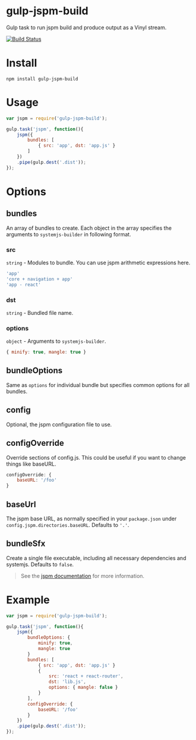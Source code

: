 gulp-jspm-build
===

Gulp task to run jspm build and produce output as a Vinyl stream.

[![Build Status](https://travis-ci.org/buddyspike/gulp-jspm-build.svg?branch=master)](https://travis-ci.org/buddyspike/gulp-jspm-build)

# Install

```npm install gulp-jspm-build```

# Usage

```javascript
var jspm = require('gulp-jspm-build');

gulp.task('jspm', function(){
    jspm({
        bundles: [
            { src: 'app', dst: 'app.js' }
        ]
    })
    .pipe(gulp.dest('.dist'));
});

```

# Options

## bundles

An array of bundles to create. Each object in the array specifies the
arguments to ```systemjs-builder``` in following format.

### src

```string``` - Modules to bundle. You can use jspm arithmetic expressions here.

```javascript
'app'
'core + navigation + app'
'app - react'
```

### dst

```string``` - Bundled file name.

### options

```object``` - Arguments to ```systemjs-builder```.

```javascript
{ minify: true, mangle: true }
```

## bundleOptions
Same as ```options``` for individual bundle but specifies common options for all
bundles.

## config
Optional, the jspm configuration file to use.

## configOverride
Override sections of config.js. This could be useful if you want to change things
like baseURL.

```javascript
configOverride: {
    baseURL: '/foo'
}
```

## baseUrl
The jspm base URL, as normally specified in your ```package.json``` under ```config.jspm.directories.baseURL```. Defaults to ```'.'```.

## bundleSfx
Create a single file executable, including all necessary dependencies and systemjs. Defaults to ```false```.

> See the [jspm documentation](https://github.com/jspm/jspm-cli/blob/master/docs/production-workflows.md#creating-a-self-executing-bundle)
  for more information.

# Example

```javascript
var jspm = require('gulp-jspm-build');

gulp.task('jspm', function(){
    jspm({        
        bundleOptions: {
            minify: true,
            mangle: true
        }
        bundles: [
            { src: 'app', dst: 'app.js' }
            {
                src: 'react + react-router',
                dst: 'lib.js',
                options: { mangle: false }
            }
        ],
        configOverride: {
            baseURL: '/foo'
        }
    })
    .pipe(gulp.dest('.dist'));
});
```
